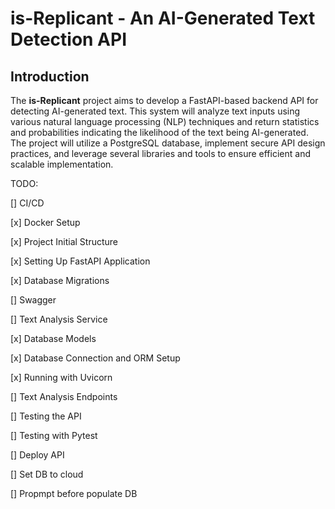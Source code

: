 
# is-Replicant - An AI-Generated Text Detection API

## Introduction

The **is-Replicant** project aims to develop a FastAPI-based backend API for detecting AI-generated text. This system will analyze text inputs using various natural language processing (NLP) techniques and return statistics and probabilities indicating the likelihood of the text being AI-generated. The project will utilize a PostgreSQL database, implement secure API design practices, and leverage several libraries and tools to ensure efficient and scalable implementation.

TODO: 

[] CI/CD

[x] Docker Setup

[x] Project Initial Structure

[x] Setting Up FastAPI Application

[x] Database Migrations

[] Swagger

[] Text Analysis Service

[x] Database Models

[x] Database Connection and ORM Setup

[x] Running with Uvicorn

[] Text Analysis Endpoints

[] Testing the API

[] Testing with Pytest

[] Deploy API

[] Set DB to cloud

[] Propmpt before populate DB